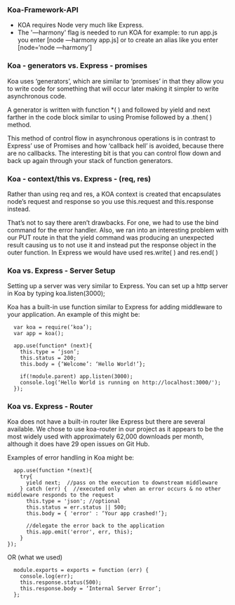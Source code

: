 ### Koa-Framework-API

- KOA requires Node very much like Express.
- The '—harmony' flag is needed to run KOA for example: to run app.js you enter [node —harmony app.js] or to create an alias like you enter [node=‘node —harmony’]

### Koa - generators vs. Express - promises

Koa uses ‘generators’, which are similar to ‘promises’ in that they
allow you to write code for something that will occur later making
it simpler to write asynchronous code.

A generator is written with function *( ) and followed by yield and next farther in the code block similar to using Promise followed by a .then( ) method.

This method of control flow in asynchronous operations is in contrast to Express’ use of Promises and how ‘callback hell’ is avoided, because there are no callbacks. The interesting bit is that you can control flow down and back up again through your stack of function generators.

### Koa - context/this vs. Express - (req, res)

Rather than using req and res, a KOA context is created that encapsulates node’s request and response so you use this.request and this.response instead.

That’s not to say there aren’t drawbacks. For one, we had to use the bind command for the error handler. Also, we ran into an interesting problem with our PUT route in that the yield command was producing an unexpected result causing us to not use it and instead put the response object in the outer function. In Express we would have used res.write( ) and res.end( )

### Koa vs. Express - Server Setup

Setting up a server was very similar to Express. You can set up a http server in Koa by typing koa.listen(3000);

Koa has a built-in use function similar to Express for adding middleware to your application. An example of this might be:
```
  var koa = require(‘koa’);
  var app = koa();

  app.use(function* (next){
    this.type = ‘json’;
    this.status = 200;
    this.body = {‘Welcome’: ‘Hello World!’};

    if(!module.parent) app.listen(3000);
    console.log(‘Hello World is running on http://localhost:3000/');
  });
```
### Koa vs. Express - Router

Koa does not have a built-in router like Express but there are several available. We chose to use koa-router in our project as it appears to be the most widely used with approximately 62,000 downloads per month, although it does have 29 open issues on Git Hub.

Examples of error handling in Koa might be:
```
  app.use(function *(next){
    try{
      yield next;  //pass on the execution to downstream middleware
    } catch (err) {  //executed only when an error occurs & no other middleware responds to the request
      this.type = 'json'; //optional
      this.status = err.status || 500;
      this.body = { 'error' : ‘Your app crashed!’};

      //delegate the error back to the application
      this.app.emit('error', err, this);
    }
});
```
OR (what we used)
```
  module.exports = exports = function (err) {
    console.log(err);
    this.response.status(500);
    this.response.body = ‘Internal Server Error’;
  };
  ```
